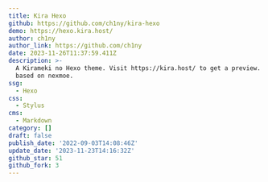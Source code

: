 ```yaml
---
title: Kira Hexo
github: https://github.com/ch1ny/kira-hexo
demo: https://hexo.kira.host/
author: ch1ny
author_link: https://github.com/ch1ny
date: 2023-11-26T11:37:59.411Z
description: >-
  A Kirameki no Hexo theme. Visit https://kira.host/ to get a preview. Style
  based on nexmoe.
ssg:
  - Hexo
css:
  - Stylus
cms:
  - Markdown
category: []
draft: false
publish_date: '2022-09-03T14:08:46Z'
update_date: '2023-11-23T14:16:32Z'
github_star: 51
github_fork: 3
---
```


